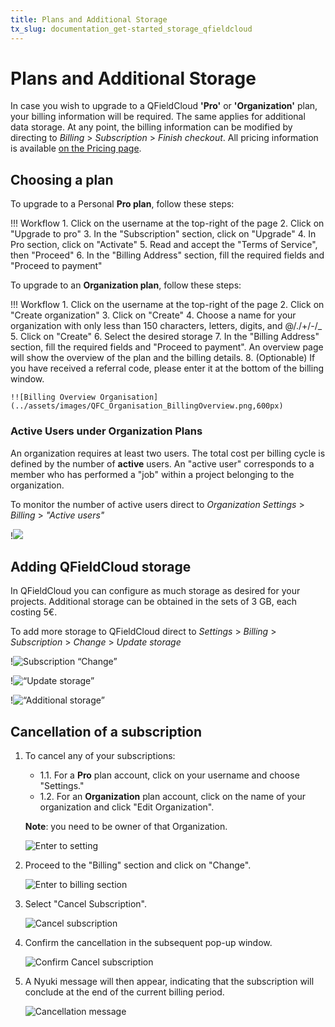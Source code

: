 ```yaml
---
title: Plans and Additional Storage
tx_slug: documentation_get-started_storage_qfieldcloud
---
```


# Plans and Additional Storage

In case you wish to upgrade to a QFieldCloud **'Pro'** or **'Organization'** plan, your billing information will be required.
The same applies for additional data storage.
At any point, the billing information can be modified by directing to *Billing* > *Subscription* > *Finish checkout*.
All pricing information is available <a href="https://qfield.cloud/pricing" target="_blank">on the Pricing page</a>.

## Choosing a plan

To upgrade to a Personal **Pro plan**, follow these steps:

!!! Workflow
    1. Click on the username at the top-right of the page
    2. Click on "Upgrade to pro"
    3. In the "Subscription" section, click on "Upgrade"
    4. In Pro section, click on "Activate"
    5. Read and accept the "Terms of Service", then "Proceed"
    6. In the "Billing Address" section, fill the required fields and "Proceed to payment"

To upgrade to an **Organization plan**, follow these steps:

!!! Workflow
    1. Click on the username at the top-right of the page
    2. Click on "Create organization"
    3. Click on "Create"
    4. Choose a name for your organization with only less than 150 characters, letters, digits, and @/./+/-/_
    5. Click on "Create"
    6. Select the desired storage
    7. In the "Billing Address" section, fill the required fields and "Proceed to payment".
    An overview page will show the overview of the plan and the billing details.
    8. (Optionable) If you have received a referral code, please enter it at the bottom of the billing window.

    !![Billing Overview Organisation](../assets/images/QFC_Organisation_BillingOverview.png,600px)

### **Active Users under Organization Plans**

An organization requires at least two users.
The total cost per billing cycle is defined by the number of **active** users.
An "active user" corresponds to a member who has performed a "job" within a project belonging to the organization.

To monitor the number of active users direct to *Organization Settings* > *Billing* > *"Active users"*

!![](../assets/images/listing_qfieldcloud_active_users.png)

## Adding QFieldCloud storage

In QFieldCloud you can configure as much storage as desired for your projects.
Additional storage can be obtained in the sets of 3 GB, each costing 5€.

To add more storage to QFieldCloud direct to *Settings* > *Billing* > *Subscription* > *Change* > *Update storage*

!![ Subscription “Change” ](../assets/images/storage-qfc1.png)

!![ “Update storage” ](../assets/images/storage-qfc2.png)

!![ “Additional storage” ](../assets/images/storage-qfc3.png)

## Cancellation of a subscription

1. To cancel any of your subscriptions:

    - 1.1. For a **Pro** plan account, click on your username and choose "Settings."
    - 1.2. For an **Organization** plan account, click on the name of your organization and click "Edit Organization".

    **Note**: you need to be owner of that Organization.

    ![Enter to setting](../assets/images/discontinuing_service_01_enter_to_setting.png)

2. Proceed to the "Billing" section and click on "Change".

    ![Enter to billing section](../assets/images/discontinuing_service_02_change_subcription.png)

3. Select "Cancel Subscription".

    ![Cancel subscription](../assets/images/discontinuing_service_03_cancel_subscription.png)

4. Confirm the cancellation in the subsequent pop-up window.

    ![Confirm Cancel subscription](../assets/images/discontinuing_service_04_popup_cancel_subcription.png)

5. A Nyuki message will then appear, indicating that the subscription will conclude at the end of the current billing period.

    ![Cancellation message](../assets/images/discontinuing_service_05_nyuki_message.png)
